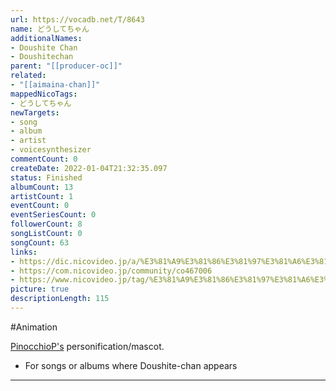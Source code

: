 ```yaml
---
url: https://vocadb.net/T/8643
name: どうしてちゃん
additionalNames: 
- Doushite Chan
- Doushitechan
parent: "[[producer-oc]]"
related:
- "[[aimaina-chan]]"
mappedNicoTags:
- どうしてちゃん
newTargets:
- song
- album
- artist
- voicesynthesizer
commentCount: 0
createDate: 2022-01-04T21:32:35.097
status: Finished
albumCount: 13
artistCount: 1
eventCount: 0
eventSeriesCount: 0
followerCount: 8
songListCount: 0
songCount: 63
links: 
- https://dic.nicovideo.jp/a/%E3%81%A9%E3%81%86%E3%81%97%E3%81%A6%E3%81%A1%E3%82%83%E3%82%93
- https://com.nicovideo.jp/community/co467006
- https://www.nicovideo.jp/tag/%E3%81%A9%E3%81%86%E3%81%97%E3%81%A6%E3%81%A1%E3%82%83%E3%82%93
picture: true
descriptionLength: 115
---
```


#Animation

[PinocchioP's](https://vocadb.net/Ar/28) personification/mascot.

- For songs or albums where Doushite-chan appears

---

